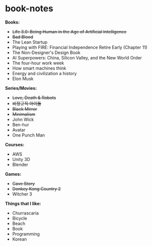 # book-notes

<b> Books: </b>
<ul>
  <li><strike>Life 3.0: Being Human in the Age of Artificial Intelligence</strike></li>
  <li><strike>Bad Blood </strike></li>
  <li> The Lean Startup </li>
  <li> Playing with FIRE: Financial Independence Retire Early (Chapter 11) </li>
  <li> The Non-Designer's Design Book </li>
  <li> AI Superpowers: China, Silicon Valley, and the New World Order </li>
  <li> The four-hour work week </li>
  <li> How smart machines think </li>
  <li> Energy and civilization a history </li>
  <li> Elon Musk </li>
</ul>

<b> Series/Movies: </b>
<ul>
  <li><strike>Love, Death & Robots</strike></li>
  <li><strike>비정규직 아이돌</strike></li>
  <li><strike>Black Mirror</strike></li>
  <li><strike>Minimalism</strike></li>
  <li> John Wick </li>
  <li>Ben-hur</li>
  <li>Avatar</li>
  <li>One Punch Man</li>
</ul>

<b> Courses: </b>
<ul>
  <li>AWS</li>
  <li>Unity 3D</li>
  <li>Blender</li>
</ul>

<b> Games: </b>
<ul>
  <li><strike>Cave Story</strike></li>
  <li><strike>Donkey Kong Country 2</strike></li>
  <li>Witcher 3</li>
</ul>

<b> Things that I like: </b>
<ul>
  <li>Churrascaria</li>
  <li>Bicycle</li>
  <li>Beach</li>
  <li>Book</li>
  <li>Programming</li>
  <li>Korean</li>
</ul>
